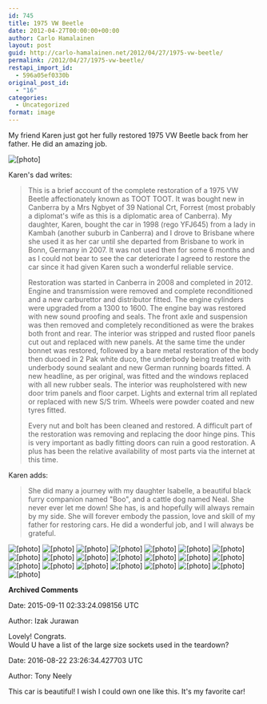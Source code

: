 ```yaml
---
id: 745
title: 1975 VW Beetle
date: 2012-04-27T00:00:00+00:00
author: Carlo Hamalainen
layout: post
guid: http://carlo-hamalainen.net/2012/04/27/1975-vw-beetle/
permalink: /2012/04/27/1975-vw-beetle/
restapi_import_id:
  - 596a05ef0330b
original_post_id:
  - "16"
categories:
  - Uncategorized
format: image
---
```

My friend Karen just got her fully restored 1975 VW Beetle back from her father. He did an amazing job. 

<img border="0" src="/s3/oldblog/blogdata/medium/2012-04-20%2B%2B13-14-40.jpg?w=1100&ssl=1" alt="[photo]" data-recalc-dims="1" /> 



Karen's dad writes: 

> This is a brief account of the complete restoration of a 1975 VW Beetle affectionately known as TOOT TOOT. It was bought new in Canberra by a Mrs Ngbyet of 39 National Crt, Forrest (most probably a diplomat's wife as this is a diplomatic area of Canberra). My daughter, Karen, bought the car in 1998 (rego YFJ645) from a lady in Kambah (another suburb in Canberra) and I drove to Brisbane where she used it as her car until she departed from Brisbane to work in Bonn, Germany in 2007. It was not used then for some 6 months and as I could not bear to see the car deteriorate I agreed to restore the car since it had given Karen such a wonderful reliable service.
> 
> Restoration was started in Canberra in 2008 and completed in 2012. Engine and transmission were removed and complete reconditioned and a new carburettor and distributor fitted. The engine cylinders were upgraded from a 1300 to 1600. The engine bay was restored with new sound proofing and seals. The front axle and suspension was then removed and completely reconditioned as were the brakes both front and rear. The interior was stripped and rusted floor panels cut out and replaced with new panels. At the same time the under bonnet was restored, followed by a bare metal restoration of the body then ducoed in 2 Pak white duco, the underbody being treated with underbody sound sealant and new German running boards fitted. A new headline, as per original, was fitted and the windows replaced with all new rubber seals. The interior was reupholstered with new door trim panels and floor carpet. Lights and external trim all replated or replaced with new S/S trim. Wheels were powder coated and new tyres fitted.
> 
> Every nut and bolt has been cleaned and restored. A difficult part of the restoration was removing and replacing the door hinge pins. This is very important as badly fitting doors can ruin a good restoration. A plus has been the relative availability of most parts via the internet at this time.

Karen adds:

> She did many a journey with my daughter Isabelle, a beautiful black furry companion named "Boo", and a cattle dog named Neal. She never ever let me down! She has, is and hopefully will always remain by my side. She will forever embody the passion, love and skill of my father for restoring cars. He did a wonderful job, and I will always be grateful.

<img border="0" src="/s3/oldblog/blogdata/medium/2012-04-20%2B%2B13-14-49.jpg?w=1100&ssl=1" alt="[photo]" data-recalc-dims="1" /> 



<img border="0" src="/s3/oldblog/blogdata/medium/2012-04-20%2B%2B13-15-07.jpg?w=1100&ssl=1" alt="[photo]" data-recalc-dims="1" /> 



<img border="0" src="/s3/oldblog/blogdata/medium/2012-04-20%2B%2B13-15-18.jpg?w=1100&ssl=1" alt="[photo]" data-recalc-dims="1" /> 



<img border="0" src="/s3/oldblog/blogdata/medium/2012-04-20%2B%2B13-15-28.jpg?w=1100&ssl=1" alt="[photo]" data-recalc-dims="1" /> 



<img border="0" src="/s3/oldblog/blogdata/medium/2012-04-20%2B%2B13-15-39.jpg?w=1100&ssl=1" alt="[photo]" data-recalc-dims="1" /> 



<img border="0" src="/s3/oldblog/blogdata/medium/2012-04-20%2B%2B13-15-55.jpg?w=1100&ssl=1" alt="[photo]" data-recalc-dims="1" /> 



<img border="0" src="/s3/oldblog/blogdata/medium/2012-04-20%2B%2B13-16-02.jpg?w=1100&ssl=1" alt="[photo]" data-recalc-dims="1" /> 



<img border="0" src="/s3/oldblog/blogdata/medium/2012-04-20%2B%2B13-16-08.jpg?w=1100&ssl=1" alt="[photo]" data-recalc-dims="1" /> 



<img border="0" src="/s3/oldblog/blogdata/medium/2012-04-20%2B%2B13-16-23.jpg?w=1100&ssl=1" alt="[photo]" data-recalc-dims="1" /> 



<img border="0" src="/s3/oldblog/blogdata/medium/2012-04-20%2B%2B13-16-44.jpg?w=1100&ssl=1" alt="[photo]" data-recalc-dims="1" /> 



<img border="0" src="/s3/oldblog/blogdata/medium/2012-04-20%2B%2B13-17-13.jpg?w=1100&ssl=1" alt="[photo]" data-recalc-dims="1" /> 



<img border="0" src="/s3/oldblog/blogdata/medium/2012-04-20%2B%2B13-17-21.jpg?w=1100&ssl=1" alt="[photo]" data-recalc-dims="1" /> 



<img border="0" src="/s3/oldblog/blogdata/medium/2012-04-20%2B%2B13-17-34.jpg?w=1100&ssl=1" alt="[photo]" data-recalc-dims="1" /> 



<img border="0" src="/s3/oldblog/blogdata/medium/2012-04-20%2B%2B13-17-41.jpg?w=1100&ssl=1" alt="[photo]" data-recalc-dims="1" /> 



<img border="0" src="/s3/oldblog/blogdata/medium/2012-04-20%2B%2B13-17-48.jpg?w=1100&ssl=1" alt="[photo]" data-recalc-dims="1" /> 



<img border="0" src="/s3/oldblog/blogdata/medium/2012-04-20%2B%2B13-17-56.jpg?w=1100&ssl=1" alt="[photo]" data-recalc-dims="1" /> 



<img border="0" src="/s3/oldblog/blogdata/medium/2012-04-20%2B%2B13-18-09.jpg?w=1100&ssl=1" alt="[photo]" data-recalc-dims="1" /> 



<img border="0" src="/s3/oldblog/blogdata/medium/2012-04-20%2B%2B13-18-38.jpg?w=1100&ssl=1" alt="[photo]" data-recalc-dims="1" /> 



<img border="0" src="/s3/oldblog/blogdata/medium/2012-04-20%2B%2B13-19-13.jpg?w=1100&ssl=1" alt="[photo]" data-recalc-dims="1" /> 



<img border="0" src="/s3/oldblog/blogdata/medium/2012-04-20%2B%2B13-19-48.jpg?w=1100&ssl=1" alt="[photo]" data-recalc-dims="1" /> 



<img border="0" src="/s3/oldblog/blogdata/medium/2012-04-20%2B%2B13-19-59.jpg?w=1100&ssl=1" alt="[photo]" data-recalc-dims="1" /> 



<img border="0" src="/s3/oldblog/blogdata/medium/2012-04-20%2B%2B13-20-13.jpg?w=1100&ssl=1" alt="[photo]" data-recalc-dims="1" /> 



**Archived Comments**

Date: 2015-09-11 02:33:24.098156 UTC

Author: Izak Jurawan

Lovely! Congrats.  
Would U have a list of the large size sockets used in the teardown?

Date: 2016-08-22 23:26:34.427703 UTC

Author: Tony Neely 

This car is beautiful! I wish I could own one like this. It's my favorite car!